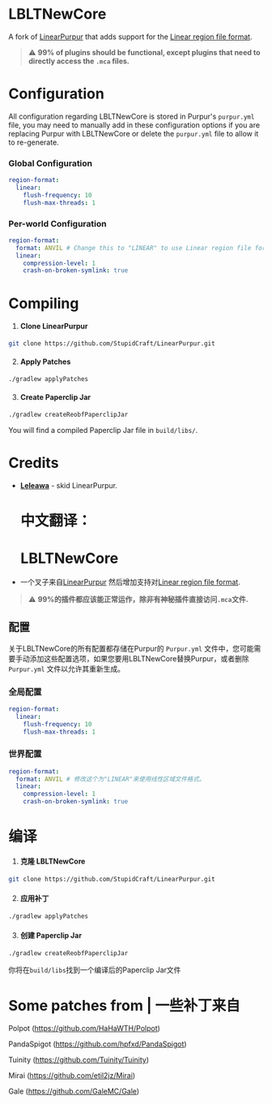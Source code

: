 # LBLTNewCore
A fork of [LinearPurpur](https://github.com/StupidCraft/LinearPurpur) that adds support for the [Linear region file format](https://github.com/xymb-endcrystalme/LinearRegionFileFormatTools).

> ⚠️ **99% of plugins should be functional, except plugins that need to directly access the `.mca` files.**

# Configuration
All configuration regarding LBLTNewCore is stored in Purpur's `purpur.yml` file, you may need to manually add in these configuration options
if you are replacing Purpur with LBLTNewCore or delete the `purpur.yml` file to allow it to re-generate.

### Global Configuration
```yml
region-format:
  linear:
    flush-frequency: 10
    flush-max-threads: 1
```

### Per-world Configuration
```yml
region-format:
  format: ANVIL # Change this to "LINEAR" to use Linear region file format.
  linear:
    compression-level: 1
    crash-on-broken-symlink: true
```

# Compiling
1. #### Clone LinearPurpur
```sh
git clone https://github.com/StupidCraft/LinearPurpur.git
```
2. #### Apply Patches
```sh
./gradlew applyPatches
```
3. #### Create Paperclip Jar
```sh
./gradlew createReobfPaperclipJar
```

You will find a compiled Paperclip Jar file in `build/libs/`.

# Credits
- [**Leleawa**](https://github.com/Leleawa) - skid LinearPurpur.

  # 中文翻译：
  # LBLTNewCore
- 一个叉子来自[LinearPurpur](https://github.com/StupidCraft/LinearPurpur) 然后增加支持对[Linear region file format](https://github.com/xymb-endcrystalme/LinearRegionFileFormatTools).

> ⚠️ **99%的插件都应该能正常运作，除非有神秘插件直接访问`.mca`文件.**
>
## 配置

关于LBLTNewCore的所有配置都存储在Purpur的 `Purpur.yml` 文件中，您可能需要手动添加这些配置选项，如果您要用LBLTNewCore替换Purpur，或者删除 `Purpur.yml` 文件以允许其重新生成。

### 全局配置

```yml
region-format:
  linear:
    flush-frequency: 10
    flush-max-threads: 1
```

### 世界配置
```yml
region-format:
  format: ANVIL # 修改这个为"LINEAR"来使用线性区域文件格式。
  linear:
    compression-level: 1
    crash-on-broken-symlink: true
```

# 编译
1. #### 克隆 LBLTNewCore
```sh
git clone https://github.com/StupidCraft/LinearPurpur.git
```
2. #### 应用补丁
```sh
./gradlew applyPatches
```
3. #### 创建 Paperclip Jar
```sh
./gradlew createReobfPaperclipJar
```


你将在`build/libs`找到一个编译后的Paperclip Jar文件

# Some patches from | 一些补丁来自
Polpot (https://github.com/HaHaWTH/Polpot)

PandaSpigot (https://github.com/hpfxd/PandaSpigot)

Tuinity (https://github.com/Tuinity/Tuinity)

Mirai (https://github.com/etil2jz/Mirai)

Gale (https://github.com/GaleMC/Gale)

